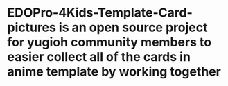 # EDOPro-4Kids-Template-Card-pictures is an open source project for yugioh community members to easier collect all of the cards in anime template by working together
